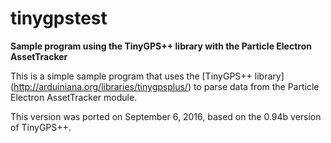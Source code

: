 # tinygpstest
**Sample program using the TinyGPS++ library with the Particle Electron AssetTracker**

This is a simple sample program that uses the [TinyGPS++ library] (http://arduiniana.org/libraries/tinygpsplus/) to parse data from the Particle Electron AssetTracker module.

This version was ported on September 6, 2016, based on the 0.94b version of TinyGPS++.





